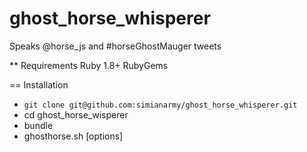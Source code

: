 ghost_horse_whisperer
=====================

Speaks @horse_js and #horseGhostMauger tweets

** Requirements
Ruby 1.8+
RubyGems

== Installation
* `git clone git@github.com:simianarmy/ghost_horse_whisperer.git`
* cd ghost_horse_wisperer
* bundle
* ghosthorse.sh [options]


